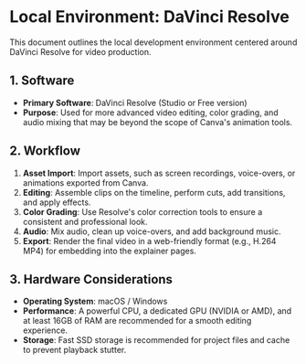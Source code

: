 # Local Environment: DaVinci Resolve

This document outlines the local development environment centered around DaVinci Resolve for video production.

## 1. Software

*   **Primary Software**: DaVinci Resolve (Studio or Free version)
*   **Purpose**: Used for more advanced video editing, color grading, and audio mixing that may be beyond the scope of Canva's animation tools.

## 2. Workflow

1.  **Asset Import**: Import assets, such as screen recordings, voice-overs, or animations exported from Canva.
2.  **Editing**: Assemble clips on the timeline, perform cuts, add transitions, and apply effects.
3.  **Color Grading**: Use Resolve's color correction tools to ensure a consistent and professional look.
4.  **Audio**: Mix audio, clean up voice-overs, and add background music.
5.  **Export**: Render the final video in a web-friendly format (e.g., H.264 MP4) for embedding into the explainer pages.

## 3. Hardware Considerations

*   **Operating System**: macOS / Windows
*   **Performance**: A powerful CPU, a dedicated GPU (NVIDIA or AMD), and at least 16GB of RAM are recommended for a smooth editing experience.
*   **Storage**: Fast SSD storage is recommended for project files and cache to prevent playback stutter.
